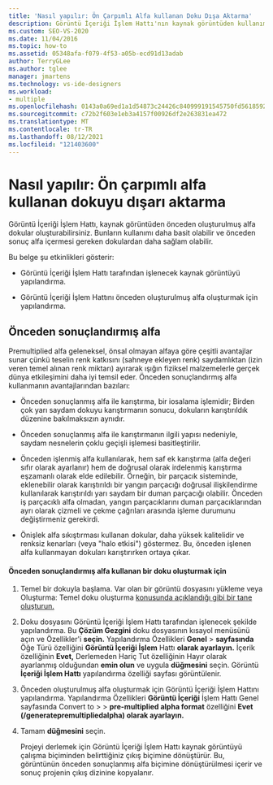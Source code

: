 ```yaml
---
title: 'Nasıl yapılır: Ön Çarpımlı Alfa kullanan Doku Dışa Aktarma'
description: Görüntü İçeriği İşlem Hattı'nın kaynak görüntüden kullanımı daha basit ve daha sağlam olan önceden oluşturulmuş alfa dokular oluşturma hakkında bilgi edinmek.
ms.custom: SEO-VS-2020
ms.date: 11/04/2016
ms.topic: how-to
ms.assetid: 05348afa-f079-4f53-a05b-ecd91d13adab
author: TerryGLee
ms.author: tglee
manager: jmartens
ms.technology: vs-ide-designers
ms.workload:
- multiple
ms.openlocfilehash: 0143a0a69ed1a1d54873c24426c840999191545750fd5618592a37c3f9090b5f
ms.sourcegitcommit: c72b2f603e1eb3a4157f00926df2e263831ea472
ms.translationtype: MT
ms.contentlocale: tr-TR
ms.lasthandoff: 08/12/2021
ms.locfileid: "121403600"
---
```

# <a name="how-to-export-a-texture-that-has-premultiplied-alpha"></a>Nasıl yapılır: Ön çarpımlı alfa kullanan dokuyu dışarı aktarma

Görüntü İçeriği İşlem Hattı, kaynak görüntüden önceden oluşturulmuş alfa dokular oluşturabilirsiniz. Bunların kullanımı daha basit olabilir ve önceden sonuç alfa içermesi gereken dokulardan daha sağlam olabilir.

Bu belge şu etkinlikleri gösterir:

- Görüntü İçeriği İşlem Hattı tarafından işlenecek kaynak görüntüyü yapılandırma.

- Görüntü İçeriği İşlem Hattını önceden oluşturulmuş alfa oluşturmak için yapılandırma.

## <a name="premultiplied-alpha"></a>Önceden sonuçlandırmış alfa
Premultiplied alfa geleneksel, önsal olmayan alfaya göre çeşitli avantajlar sunar çünkü teselin renk katkısını (sahneye ekleyen renk) saydamlıktan (izin veren temel alınan renk miktarı) ayırarak ışığın fiziksel malzemelerle gerçek dünya etkileşimini daha iyi temsil eder. Önceden sonuçlandırmış alfa kullanmanın avantajlarından bazıları:

- Önceden sonuçlanmış alfa ile karıştırma, bir iosalama işlemidir; Birden çok yarı saydam dokuyu karıştırmanın sonucu, dokuların karıştırıldık düzenine bakılmaksızın aynıdır.

- Önceden sonuçlanmış alfa ile karıştırmanın ilgili yapısı nedeniyle, saydam nesnelerin çoklu geçişli işlemesi basitleştirilir.

- Önceden işlenmiş alfa kullanılarak, hem saf ek karıştırma (alfa değeri sıfır olarak ayarlanır) hem de doğrusal olarak irdelenmiş karıştırma eşzamanlı olarak elde edilebilir. Örneğin, bir parçacık sisteminde, eklenebilir olarak karıştırıldı bir yangın parçacığı doğrusal ilişkilendirme kullanılarak karıştırıldı yarı saydam bir duman parçacığı olabilir. Önceden iş parçacıklı alfa olmadan, yangın parçacıklarını duman parçacıklarından ayrı olarak çizmeli ve çekme çağrıları arasında işleme durumunu değiştirmeniz gerekirdi.

- Önişlek alfa sıkıştırması kullanan dokular, daha yüksek kalitelidir ve renksiz kenarları (veya "halo etkisi") göstermez. Bu, önceden işlenen alfa kullanmayan dokuları karıştırırken ortaya çıkar.

#### <a name="to-create-a-texture-that-uses-premultiplied-alpha"></a>Önceden sonuçlandırmış alfa kullanan bir doku oluşturmak için

1. Temel bir dokuyla başlama. Var olan bir görüntü dosyasını yükleme veya Oluşturma: Temel doku oluşturma [konusunda açıklandığı gibi bir tane oluşturun.](../designers/how-to-create-a-basic-texture.md)

2. Doku dosyasını Görüntü İçeriği İşlem Hattı tarafından işlenecek şekilde yapılandırma. Bu **Çözüm Gezgini** doku dosyasının kısayol menüsünü açın ve Özellikler'i **seçin.** Yapılandırma Özellikleri **Genel**  >  **sayfasında** Öğe Türü özelliğini **Görüntü İçeriği İşlem** Hattı **olarak ayarlayın.** İçerik özelliğinin **Evet,** Derlemeden  Hariç Tut özelliğinin Hayır olarak ayarlanmış olduğundan **emin olun** ve uygula **düğmesini** seçin.  Görüntü **İçeriği İşlem Hattı** yapılandırma özelliği sayfası görüntülenir.

3. Önceden oluşturulmuş alfa oluşturmak için Görüntü İçeriği İşlem Hattını yapılandırma. Yapılandırma Özellikleri **Görüntü İçeriği** İşlem Hattı Genel sayfasında Convert to  >    >   **pre-multiplied alpha format** özelliğini **Evet (/generatepremultipliedalpha) olarak ayarlayın.**

4. Tamam **düğmesini** seçin.

   Projeyi derlemek için Görüntü İçeriği İşlem Hattı kaynak görüntüyü çalışma biçiminden belirttiğiniz çıkış biçimine dönüştürür. Bu, görüntünün önceden sonuçlanmış alfa biçimine dönüştürülmesi içerir ve sonuç projenin çıkış dizinine kopyalanır.